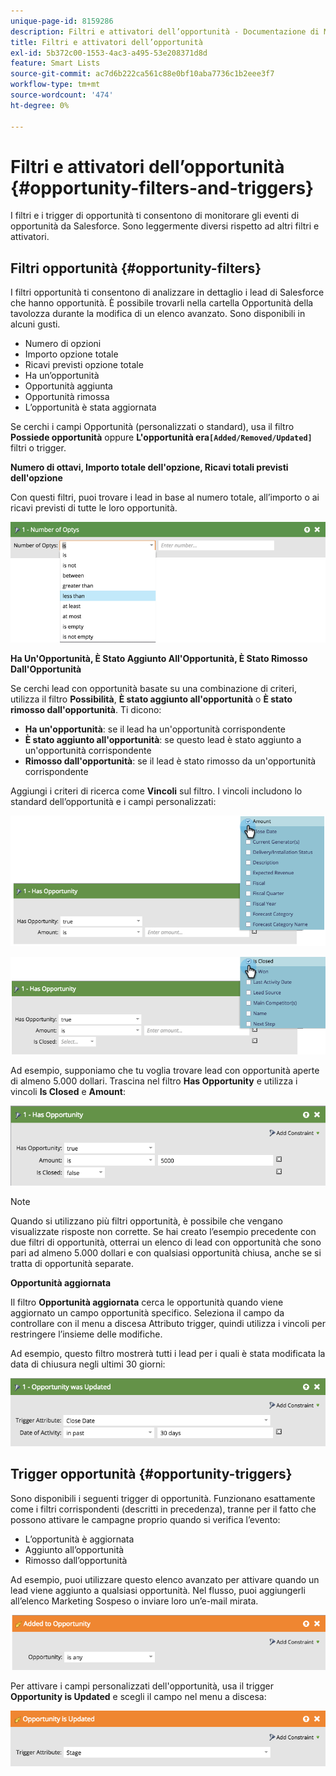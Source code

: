 ```yaml
---
unique-page-id: 8159286
description: Filtri e attivatori dell’opportunità - Documentazione di Marketo - Documentazione del prodotto
title: Filtri e attivatori dell’opportunità
exl-id: 5b372c00-1553-4ac3-a495-53e208371d8d
feature: Smart Lists
source-git-commit: ac7d6b222ca561c88e0bf10aba7736c1b2eee3f7
workflow-type: tm+mt
source-wordcount: '474'
ht-degree: 0%

---
```


# Filtri e attivatori dell’opportunità {#opportunity-filters-and-triggers}

I filtri e i trigger di opportunità ti consentono di monitorare gli eventi di opportunità da Salesforce. Sono leggermente diversi rispetto ad altri filtri e attivatori.

## Filtri opportunità {#opportunity-filters}

I filtri opportunità ti consentono di analizzare in dettaglio i lead di Salesforce che hanno opportunità. È possibile trovarli nella cartella Opportunità della tavolozza durante la modifica di un elenco avanzato. Sono disponibili in alcuni gusti.

* Numero di opzioni
* Importo opzione totale
* Ricavi previsti opzione totale
* Ha un’opportunità
* Opportunità aggiunta
* Opportunità rimossa
* L’opportunità è stata aggiornata

Se cerchi i campi Opportunità (personalizzati o standard), usa il filtro **Possiede opportunità** oppure **L&#39;opportunità era`[Added/Removed/Updated]`** filtri o trigger.

**Numero di ottavi, Importo totale dell&#39;opzione, Ricavi totali previsti dell&#39;opzione**

Con questi filtri, puoi trovare i lead in base al numero totale, all’importo o ai ricavi previsti di tutte le loro opportunità.

![](assets/opportunity-filters-and-triggers-1.png)

**Ha Un&#39;Opportunità, È Stato Aggiunto All&#39;Opportunità, È Stato Rimosso Dall&#39;Opportunità**

Se cerchi lead con opportunità basate su una combinazione di criteri, utilizza il filtro **Possibilità**, **È stato aggiunto all&#39;opportunità** o **È stato rimosso dall&#39;opportunità**. Ti dicono:

* **Ha un&#39;opportunità**: se il lead ha un&#39;opportunità corrispondente
* **È stato aggiunto all&#39;opportunità**: se questo lead è stato aggiunto a un&#39;opportunità corrispondente
* **Rimosso dall&#39;opportunità**: se il lead è stato rimosso da un&#39;opportunità corrispondente

Aggiungi i criteri di ricerca come **Vincoli** sul filtro. I vincoli includono lo standard dell’opportunità e i campi personalizzati:

![](assets/opportunity-filters-and-triggers-2.png)

![](assets/opportunity-filters-and-triggers-3.png)

Ad esempio, supponiamo che tu voglia trovare lead con opportunità aperte di almeno 5.000 dollari. Trascina nel filtro **Has Opportunity** e utilizza i vincoli **Is Closed** e **Amount**:

![](assets/opportunity-filters-and-triggers-4.png)

>[!NOTE]
>
>Quando si utilizzano più filtri opportunità, è possibile che vengano visualizzate risposte non corrette. Se hai creato l’esempio precedente con due filtri di opportunità, otterrai un elenco di lead con opportunità che sono pari ad almeno 5.000 dollari e con qualsiasi opportunità chiusa, anche se si tratta di opportunità separate.

**Opportunità aggiornata**

Il filtro **Opportunità aggiornata** cerca le opportunità quando viene aggiornato un campo opportunità specifico. Seleziona il campo da controllare con il menu a discesa Attributo trigger, quindi utilizza i vincoli per restringere l’insieme delle modifiche.

Ad esempio, questo filtro mostrerà tutti i lead per i quali è stata modificata la data di chiusura negli ultimi 30 giorni:

![](assets/opportunity-filters-and-triggers-5.png)

## Trigger opportunità {#opportunity-triggers}

Sono disponibili i seguenti trigger di opportunità. Funzionano esattamente come i filtri corrispondenti (descritti in precedenza), tranne per il fatto che possono attivare le campagne proprio quando si verifica l’evento:

* L’opportunità è aggiornata
* Aggiunto all’opportunità
* Rimosso dall’opportunità

Ad esempio, puoi utilizzare questo elenco avanzato per attivare quando un lead viene aggiunto a qualsiasi opportunità. Nel flusso, puoi aggiungerli all’elenco Marketing Sospeso o inviare loro un’e-mail mirata.

![](assets/opportunity-filters-and-triggers-6.png)

Per attivare i campi personalizzati dell&#39;opportunità, usa il trigger **Opportunity is Updated** e scegli il campo nel menu a discesa:

![](assets/opportunity-filters-and-triggers-7.png)
